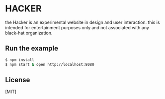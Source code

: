 # HACKER

  the Hacker is an experimental website in design and user interaction.
  this is intended for entertainment purposes only and not associated
  with any black-hat organization.

## Run the example

```bash
$ npm install
$ npm start & open http://localhost:8080
```

## License

[MIT]
